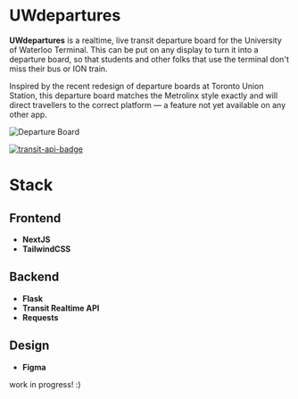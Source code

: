 # UWdepartures

**UWdepartures** is a realtime, live transit departure board for the University of Waterloo Terminal. This can be put on any display to turn it into a departure board, so that students and other folks that use the terminal don't miss their bus or ION train.

Inspired by the recent redesign of departure boards at Toronto Union Station, this departure board matches the Metrolinx style exactly and will direct travellers to the correct platform — a feature not yet available on any other app.

![Departure Board](https://github.com/user-attachments/assets/7a37f3a9-e571-452c-b31f-0d3ee9758a50)

[![transit-api-badge](https://github.com/user-attachments/assets/c5346007-dc27-4492-9296-565cee567e85)](https://transitapp.com/apis)


# Stack
## Frontend
* **NextJS**
* **TailwindCSS**

## Backend
* **Flask**
* **Transit Realtime API**
* **Requests**

## Design
* **Figma**

work in progress! :)
